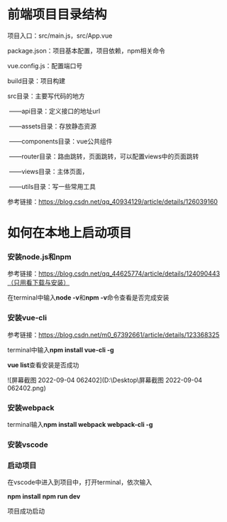 # 前端项目目录结构

项目入口：src/main.js，src/App.vue

package.json：项目基本配置，项目依赖，npm相关命令

vue.config.js：配置端口号

build目录：项目构建

src目录：主要写代码的地方

​	——api目录：定义接口的地址url

​	——assets目录：存放静态资源

​	——components目录：vue公共组件

​	——router目录：路由跳转，页面跳转，可以配置views中的页面跳转

​	——views目录：主体页面，

​	——utils目录：写一些常用工具

参考链接：https://blog.csdn.net/qq_40934129/article/details/126039160

# 如何在本地上启动项目

### 安装node.js和npm

参考链接：https://blog.csdn.net/qq_44625774/article/details/124090443（只用看下载与安装）

在terminal中输入**node -v**和**npm -v**命令查看是否完成安装

### 安装vue-cli

参考链接：https://blog.csdn.net/m0_67392661/article/details/123368325

terminal中输入**npm install vue-cli -g**

**vue list**查看安装是否成功

![屏幕截图 2022-09-04 062402](D:\Desktop\屏幕截图 2022-09-04 062402.png)

### 安装webpack

terminal输入**npm install webpack webpack-cli -g** 

### 安装vscode

### 启动项目

在vscode中进入到项目中，打开terminal，依次输入

**npm install**
**npm run dev**

项目成功启动